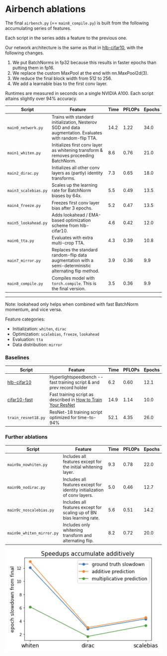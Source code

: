 # Airbench ablations

The final `airbench.py` (== `main8_compile.py`) is built from the following accumulating series of features.

Each script in the series adds a feature to the previous one.

Our network architecture is the same as that in [hlb-cifar10](https://github.com/tysam-code/hlb-CIFAR10), with the following changes.
1. We put BatchNorms in fp32 because this results in faster epochs than putting them in fp16.
2. We replace the custom MaxPool at the end with nn.MaxPool2d(3).
3. We reduce the final block width from 512 to 256.
4. We add a learnable bias to the first conv layer.

Runtimes are measured in seconds on a single NVIDIA A100. Each script attains slightly over 94% accuracy.

| Script | Feature | Time | PFLOPs | Epochs |
| - | - | - | - | - |
| `main0_network.py` | Trains with standard initialization, Nesterov SGD and data augmentation. Evaluates with random-flip TTA. | 14.2 | 1.22 | 34.0 |
| `main1_whiten.py` | Initializes first conv layer as whitening transform & removes proceeding BatchNorm. | 8.6 | 0.76 | 21.0 |
| `main2_dirac.py` | Initializes all other conv layers as (partly) identity transforms. | 7.3 | 0.65 | 18.0 |
| `main3_scalebias.py` | Scales up the learning rate for BatchNorm biases by 64x. | 5.5 | 0.49 | 13.5 |
| `main4_freeze.py` | Freezes first conv layer bias after 3 epochs. | 5.2 | 0.47 | 13.5 |
| `main5_lookahead.py` | Adds lookahead / EMA-based optimization scheme from hlb-cifar10. | 4.6 | 0.42 | 12.0 |
| `main6_tta.py` | Evaluates with extra multi-crop TTA. | 4.3 | 0.39 | 10.8 |
| `main7_mirror.py` | Replaces the standard random-flip data augmentation with a semi-deterministic alternating flip method. | 3.9 | 0.36 | 9.9 |
| `main8_compile.py` | Compiles model with `torch.compile`. This is the final version. | 3.5 | 0.36 | 9.9 |

---
Note: lookahead only helps when combined with fast BatchNorm momentum, and vice versa.

Feature categories:
* Initialization: `whiten`, `dirac`
* Optimization: `scalebias`, `freeze`, `lookahead`
* Evaluation: `tta`
* Data distribution: `mirror`

### Baselines
| Script | Feature | Time | PFLOPs | Epochs |
| - | - | - | - | - |
| [hlb-cifar10](https://github.com/tysam-code/hlb-CIFAR10) | Hyperlightspeedbench -- fast training script & and prev record holder | 6.2 | 0.60 | 12.1 |
| [cifar10-fast](https://github.com/davidcpage/cifar10-fast) | Fast training script as described in [How to Train Your ResNet](https://myrtle.ai/learn/how-to-train-your-resnet/) | 14.9 | 1.14 | 10.0 |
| `train_resnet18.py` | ResNet-18 training script optimized for time-to-94% | 52.1  | 4.35 | 26.0 |

### Further ablations
| Script | Feature | Time | PFLOPs | Epochs |
| - | - | - | - | - |
| `main9a_nowhiten.py` | Includes all features except for the initial whitening layer. | 9.3 | 0.78 | 22.0 |
| `main9b_nodirac.py` | Includes all features except for identity initialization of conv layers. | 5.0 | 0.46 | 12.7 |
| `main9c_noscalebias.py` | Includes all features except for scaling up of BN bias learning rate. | 5.6 | 0.51 | 14.2 |
| `main9e_whiten_mirror.py` | Includes only whitening transform and alternating flip. | 8.2 | 0.72 | 20.0 |

![figure](figure.png)

